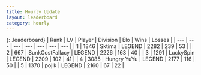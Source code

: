 ```yaml
---
title: Hourly Update
layout: leaderboard
category: hourly
---
```


{: .leaderboard}
| Rank | LV | Player | Division | Elo | Wins | Losses |
| --- | --- | --- | --- | --- | --- | --- |
| <span data-change="0">1</span> | 1846 | <span title="ID: 353063">Sktima</span> | LEGEND | <span data-change="28">2282</span> | <span data-change="6">239</span> | <span data-change="0">53</span> |
| <span data-change="0">2</span> | 667 | <span title="ID: 402846">SunkCostFallacy</span> | LEGEND | <span data-change="0">2226</span> | <span data-change="0">163</span> | <span data-change="0">40</span> |
| <span data-change="0">3</span> | 1291 | <span title="ID: 498412">LuckySpin</span> | LEGEND | <span data-change="-10">2209</span> | <span data-change="1">102</span> | <span data-change="1">41</span> |
| <span data-change="0">4</span> | 3085 | <span title="ID: 164871">Hungry YuYu</span> | LEGEND | <span data-change="-8">2177</span> | <span data-change="2">116</span> | <span data-change="2">50</span> |
| <span data-change="1">5</span> | 1370 | <span title="ID: 4783">pojlk</span> | LEGEND | <span data-change="3">2160</span> | <span data-change="1">67</span> | <span data-change="1">22</span> |
